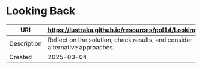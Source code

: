 # Looking Back

URI|https://lustraka.github.io/resources/pol14/LookingBack
-|-
Description|Reflect on the solution, check results, and consider alternative approaches.
Created|2025-03-04

